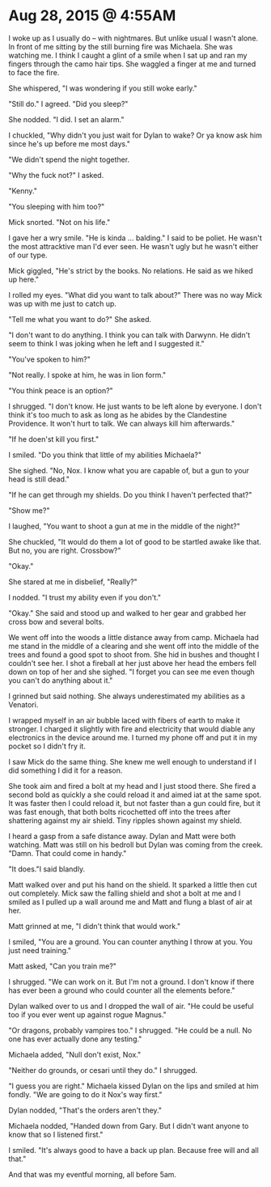 # Aug 28, 2015 @ 4:55AM

I woke up as I usually do – with nightmares.  But unlike usual I wasn't alone.  In front of me sitting by the still burning fire was Michaela.  She was watching me.  I think I caught a glint of a smile when I sat up and ran my fingers through the camo hair tips.  She waggled a finger at me and turned to face the fire.

She whispered, "I was wondering if you still woke early."

"Still do."  I agreed.  "Did you sleep?"

She nodded.  "I did.  I set an alarm."

I chuckled, "Why didn't you just wait for Dylan to wake?  Or ya know ask him since he's up before me most days."

"We didn't spend the night together.

"Why the fuck not?"  I asked.

"Kenny."

"You sleeping with him too?"

Mick snorted.  "Not on his life."

I gave her a wry smile.  "He is kinda … balding."  I said to be poliet.  He wasn't the most attracktive man I'd ever seen.  He wasn't ugly but he wasn't either of our type.

Mick giggled, "He's strict by the books.  No relations. He said as we hiked up here."

I rolled my eyes.  "What did you want to talk about?"  There was no way Mick was up with me just to catch up.

"Tell me what you want to do?"  She asked.

"I don't want to do anything.  I think you can talk with Darwynn.  He didn't seem to think I was joking when he left and I suggested it."

"You've spoken to him?"

"Not really.  I spoke at him, he was in lion form."

"You think peace is an option?"

I shrugged.  "I don't know.  He just wants to be left alone by everyone.  I don't think it's too much to ask as long as he abides by the Clandestine Providence.  It won't hurt to talk.  We can always kill him afterwards."

"If he doen'st kill you first."

I smiled. "Do you think that little of my abilities Michaela?"

She sighed.  "No, Nox.  I know what you are capable of, but a gun to your head is still dead."

"If he can get through my shields.  Do you think I haven't perfected that?"

"Show me?"

I laughed, "You want to shoot a gun at me in the middle of the night?"

She chuckled, "It would do them a lot of good to be startled awake like that.  But no, you are right.  Crossbow?"

"Okay."

She stared at me in disbelief, "Really?"

I nodded. "I trust my ability even if you don't."

"Okay." She said and stood up and walked to her gear and grabbed her cross bow and several bolts.

We went off into the woods a little distance away from camp.  Michaela had me stand in the middle of a clearing and she went off into the middle of the trees and found a good spot to shoot from.  She hid in bushes and thought I couldn't see her.  I shot a fireball at her just above her head the embers fell down on top of her and she sighed.  "I forget you can see me even though you can't do anything about it."

I grinned but said nothing.  She always underestimated my abilities as a Venatori.  

I wrapped myself in an air bubble laced with fibers of earth to make it stronger.  I charged it slightly with fire and electricity that would diable any electronics in the device around me.  I turned my phone off and put it in my pocket so I didn't fry it.  

I saw Mick do the same thing.  She knew me well enough to understand if I did something I did it for a reason.

She took aim and fired a bolt at my head and I just stood there.  She fired a second bold as quickly a she could reload it and aimed iat at the same spot.  It was faster then I could reload it, but not faster than a gun could fire, but it was fast enough, that both bolts ricochetted off into the trees after shattering against my air shield.  Tiny ripples shown against my shield.

I heard a gasp from a safe distance away.  Dylan and Matt were both watching.  Matt was still on his bedroll but Dylan was coming from the creek.  "Damn.  That could come in handy."

"It does."I said blandly.

Matt walked over and put his hand on the shield.  It sparked a little then cut out completely.  Mick saw the falling shield and shot a bolt at me and I smiled as I pulled up a wall around me and Matt and flung a blast of air at her.  

Matt grinned at me, "I didn't think that would work."

I smiled, "You are a ground.  You can counter anything I throw at you.  You just need training."

Matt asked, "Can you train me?"

I shrugged. "We can work on it.  But I'm not a ground.  I don't know if there has ever been a ground who could counter all the elements before."

Dylan walked over to us and I dropped the wall of air.  "He could be useful too if you ever went up against rogue Magnus."

"Or dragons, probably vampires too."  I shrugged. "He could be a null.  No one has ever actually done any testing."

Michaela added, "Null don't exist, Nox."

"Neither do grounds, or cesari until they do."  I shrugged.

"I guess you are right."  Michaela kissed Dylan on the lips and smiled at him fondly.  "We are going to do it Nox's way first."

Dylan nodded, "That's the orders aren't they."

Michaela nodded, "Handed down from Gary. But I didn't want anyone to know that so I listened first."

I smiled.  "It's always good to have a back up plan.  Because free will and all that."

And that was my eventful morning, all before 5am.


